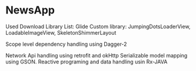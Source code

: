 # NewsApp

Used Download Library List: Glide
Custom library: JumpingDotsLoaderView, LoadableImageView, SkeletonShimmerLayout
 
Scope level dependency handling using Dagger-2

Network Api handling using retrofit and okHttp
Serializable model mapping using GSON.
Reactive programing and data handling usin Rx-JAVA

